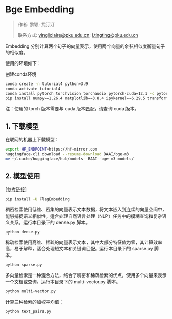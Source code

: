 # Bge Embedding

> 作者: 黎颖; 龙汀汀
>
> 联系方式: yingliclaire@pku.edu.cn;   l.tingting@pku.edu.cn

Embedding 分别计算两个句子的向量表示，使用两个向量的余弦相似度衡量句子的相似度。

使用的环境如下：

创建conda环境

```bash
conda create -n tutorial4 python=3.9
conda activate tutorial4
conda install pytorch torchvision torchaudio pytorch-cuda=12.1 -c pytorch -c nvidia
pip install numpy==1.26.4 matplotlib==3.8.4 ipykernel==6.29.5 transformers==4.42.4
```

注：使用的 torch 版本需要与 cuda 版本匹配，请查询 cuda 版本。

## 1. 下载模型

在联网的机器上下载模型：

```bash
export HF_ENDPOINT=https://hf-mirror.com
huggingface-cli download --resume-download BAAI/bge-m3
mv ~/.cache/huggingface/hub/models--BAAI--bge-m3 models/
```

## 2. 模型使用

[[参考链接]](https://huggingface.co/BAAI/bge-m3)

```bash
pip install -U FlagEmbedding
```

稠密检索使用低维、密集的向量表示文本数据，将文本嵌入到连续的向量空间中，能够捕捉语义相似性，适合处理自然语言处理（NLP）任务中的模糊查询和复杂语义关系。运行本目录下的 dense.py 脚本。
```bash
python dense.py
```


稀疏检索使用高维、稀疏的向量表示文本，其中大部分特征值为零，其计算效率高，易于解释，适合处理短文本和关键词匹配。运行本目录下的 sparse.py 脚本。
```bash
python sparse.py
```


多向量检索是一种混合方法，结合了稠密和稀疏检索的优点，使用多个向量来表示一个文档或查询。运行本目录下的 multi-vector.py 脚本。
```bash
python multi-vector.py
```

计算三种检索的加权平均值：
```bash
python text_pairs.py
```